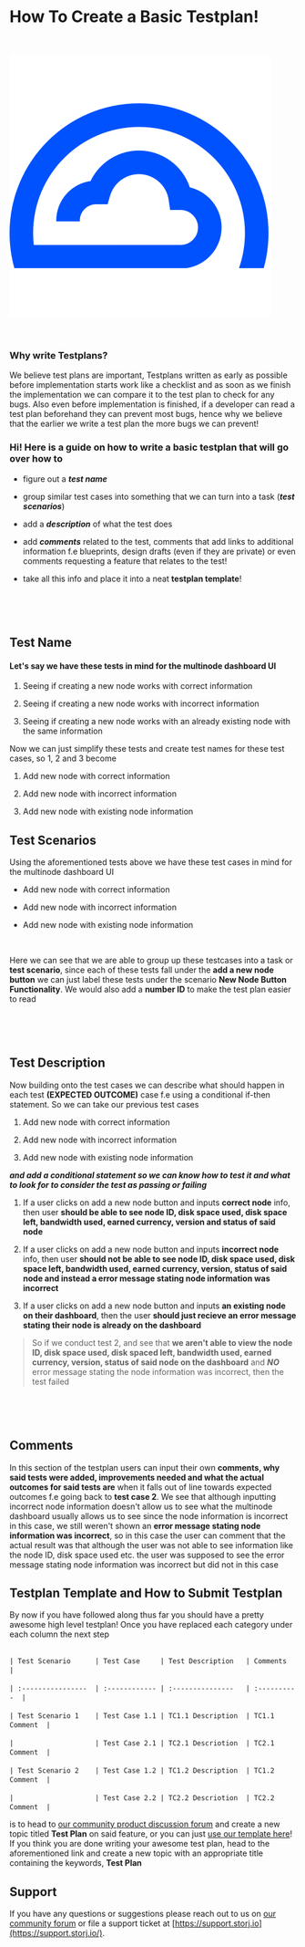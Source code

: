 # How To Create a Basic Testplan!

&nbsp;

![](https://github.com/storj/storj/raw/main/resources/logo.png)


&nbsp;

### Why write Testplans?

We believe test plans are important, Testplans written as early as possible before implementation starts work like a checklist and as soon as we finish the implementation we can compare it to the test plan to check for any bugs. Also even before implementation is finished, if a developer can read a test plan beforehand they can prevent most bugs, hence why we believe that the earlier we write a test plan the more bugs we can prevent!

### Hi! Here is a guide on how to write a basic **testplan** that will go over how to

- figure out a **_test name_**

- group similar test cases into something that we can turn into a task (**_test scenarios_**)

- add a **_description_** of what the test does

- add **_comments_** related to the test, comments that add links to additional information f.e blueprints, design drafts (even if they are private) or even comments requesting a feature that relates to the test!

- take all this info and place it into a neat **testplan template**!

&nbsp;

&nbsp;


## Test Name

#### Let's say we have these tests in mind for the multinode dashboard UI

1. Seeing if creating a new node works with correct information

2. Seeing if creating a new node works with incorrect information

3. Seeing if creating a new node works with an already existing node with the same information



<!-- end of the list -->

Now we can just simplify these tests and create test names for these test cases, so 1, 2 and 3 become

1. Add new node with correct information

2. Add new node with incorrect information

3. Add new node with existing node information



## Test Scenarios

Using the aforementioned tests above we have these test cases in mind for the multinode dashboard UI



- Add new node with correct information

- Add new node with incorrect information

- Add new node with existing node information

&nbsp;



Here we can see that we are able to group up these testcases into a task or **test scenario**, since each of these tests fall under the **add a new node button** we can just label these tests under the scenario **New Node Button Functionality**. We would also add a **number ID** to make the test plan easier to read

&nbsp;



&nbsp;





## Test Description



Now building onto the test cases we can describe what should happen in each test **(EXPECTED OUTCOME)** case f.e using a conditional if-then statement. So we can take our previous test cases

1. Add new node with correct information

2. Add new node with incorrect information

3. Add new node with existing node information

<!-- end of the list -->



**_and add a conditional statement so we can know how to test it and what to look for to consider the test as passing or failing_**




1. If a user clicks on add a new node button and inputs **correct node** info, then user **should be able to see node ID, disk space used, disk space left, bandwidth used, earned currency, version and status of said node**



2. If a user clicks on add a new node button and inputs **incorrect node** info, then user **should not be able to see node ID, disk space used, disk space left, bandwidth used, earned currency, version, status of said node and instead a error message stating node information was incorrect**



3. If a user clicks on add a new node button and inputs **an existing node on their dashboard**, then the user **should just recieve an error message stating their node is already on the dashboard**

<!-- end of the list -->

>So if we conduct test 2, and see that **we aren't able to view the node ID, disk space used, disk spaced left, bandwidth used, earned currency, version, status of said node on the dashboard** and **_NO_** error message stating the node information was incorrect, then the test failed



&nbsp;



&nbsp;


## Comments



In this section of the testplan users can input their own **comments, why said tests were added, improvements needed and what the actual outcomes for said tests are** when it falls out of line towards expected outcomes f.e going back to **test case 2**. We see that although inputting incorrect node information doesn't allow us to see what the multinode dashboard usually allows us to see since the node information is incorrect in this case, we still weren't shown an **error message stating node information was incorrect**, so in this case the user can comment that the actual result was that although the user was not able to see information like the node ID, disk space used etc. the user was supposed to see the error message stating node information was incorrect but did not in this case





## Testplan Template and How to Submit Testplan

By now if you have followed along thus far you should have a pretty awesome high level testplan! Once you have replaced each category under each column the next step



```

| Test Scenario      | Test Case     | Test Description   | Comments     |

| :----------------  | :------------ | :---------------   | :----------  |

| Test Scenario 1    | Test Case 1.1 | TC1.1 Description  | TC1.1 Comment  |

|                    | Test Case 2.1 | TC2.1 Descriotion  | TC2.1 Comment  |

| Test Scenario 2    | Test Case 1.2 | TC1.2 Description  | TC1.2 Comment  |

|                    | Test Case 2.2 | TC2.2 Descriotion  | TC2.2 Comment  |

```

is to head to [our community product discussion forum](https://forum.storj.io/c/product-discussions/) and create a new topic titled **Test Plan** on said feature, or you can just [use our template here](TEMPLATE.md)! If you think you are done writing your awesome test plan, head to the aforementioned link and create a new topic with an appropriate title containing the keywords, **Test Plan**

## Support



If you have any questions or suggestions please reach out to us on [our community forum](https://forum.storj.io/) or file a support ticket at [https://support.storj.io](https://support.storj.io/).


